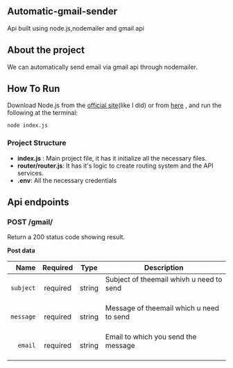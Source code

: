 ## Automatic-gmail-sender
Api built using node.js,nodemailer and gmail api
## About the project
We can automatically send email via gmail api through nodemailer.


## How To Run
Download Node.js from the [official  site](https://nodejs.org/en/download/)(like I did) or from [here](https://github.com/creationix/nvm) , and run the following at the terminal:

```
node index.js
```
### Project Structure
 * **index.js** : Main project file, it has it initialize all the necessary files.
 * **router/router.js**:  It has it's logic to create routing system and the API services.
 * **.env**:  All the necessary credentials
 
 ## Api endpoints
 

 ### POST /gmail/
 Return a 200 status code showing result.

**Post data**

|          Name | Required |  Type   | Description                                                                                                                                                         |
| -------------:|:--------:|:-------:| ------------------------------------------------------------------------------------------------------------------------------------------------------------------- |
|     `subject` | required | string  | Subject of theemail whivh u need to send<br/><br/>   
|    `message` | required | string  | Message of theemail which u need to send <br/><br/>               |
|    `email` | required | string  | Email to which you send the message <br/><br/>               |
    



